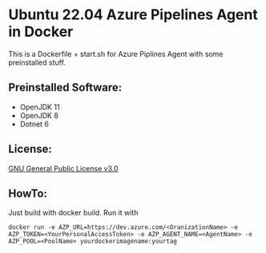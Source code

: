 # Ubuntu 22.04 Azure Pipelines Agent in Docker
This is a Dockerfile + start.sh for Azure Piplines Agent with some preinstalled stuff.

## Preinstalled Software:
- OpenJDK 11 
- OpenJDK 8
- Dotnet 6

## License:
[GNU General Public License v3.0](https://raw.githubusercontent.com/chrizzo84/azpipeline-ubuntu2204/main/LICENSE)

## HowTo:
Just build with docker build.
Run it with
```
docker run -e AZP_URL=https://dev.azure.com/<OranizationName> -e AZP_TOKEN=<YourPersonalAccessToken> -e AZP_AGENT_NAME=<AgentName> -e AZP_POOL=<PoolName> yourdockerimagename:yourtag
```
